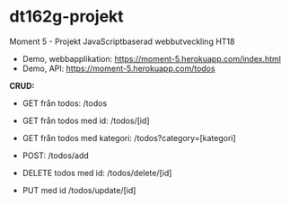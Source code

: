 # dt162g-projekt

Moment 5 - Projekt
JavaScriptbaserad webbutveckling HT18

- Demo, webbapplikation: https://moment-5.herokuapp.com/index.html
- Demo, API: https://moment-5.herokuapp.com/todos

**CRUD:**
- GET från todos:
/todos

- GET från todos med id:
/todos/[id]

- GET från todos med kategori:
/todos?category=[kategori]

- POST:
/todos/add

- DELETE todos med id:
/todos/delete/[id]

- PUT med id
/todos/update/[id]
